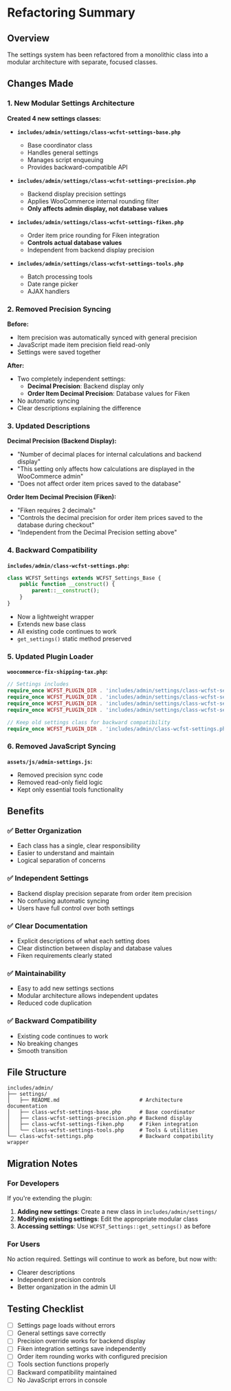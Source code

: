 # Refactoring Summary

## Overview

The settings system has been refactored from a monolithic class into a modular architecture with separate, focused classes.

## Changes Made

### 1. New Modular Settings Architecture

**Created 4 new settings classes:**

- **`includes/admin/settings/class-wcfst-settings-base.php`**
  - Base coordinator class
  - Handles general settings
  - Manages script enqueuing
  - Provides backward-compatible API

- **`includes/admin/settings/class-wcfst-settings-precision.php`**
  - Backend display precision settings
  - Applies WooCommerce internal rounding filter
  - **Only affects admin display, not database values**

- **`includes/admin/settings/class-wcfst-settings-fiken.php`**
  - Order item price rounding for Fiken integration
  - **Controls actual database values**
  - Independent from backend display precision

- **`includes/admin/settings/class-wcfst-settings-tools.php`**
  - Batch processing tools
  - Date range picker
  - AJAX handlers

### 2. Removed Precision Syncing

**Before:**
- Item precision was automatically synced with general precision
- JavaScript made item precision field read-only
- Settings were saved together

**After:**
- Two completely independent settings:
  - **Decimal Precision**: Backend display only
  - **Order Item Decimal Precision**: Database values for Fiken
- No automatic syncing
- Clear descriptions explaining the difference

### 3. Updated Descriptions

**Decimal Precision (Backend Display):**
- "Number of decimal places for internal calculations and backend display"
- "This setting only affects how calculations are displayed in the WooCommerce admin"
- "Does not affect order item prices saved to the database"

**Order Item Decimal Precision (Fiken):**
- "Fiken requires 2 decimals"
- "Controls the decimal precision for order item prices saved to the database during checkout"
- "Independent from the Decimal Precision setting above"

### 4. Backward Compatibility

**`includes/admin/class-wcfst-settings.php`:**
```php
class WCFST_Settings extends WCFST_Settings_Base {
    public function __construct() {
        parent::__construct();
    }
}
```

- Now a lightweight wrapper
- Extends new base class
- All existing code continues to work
- `get_settings()` static method preserved

### 5. Updated Plugin Loader

**`woocommerce-fix-shipping-tax.php`:**
```php
// Settings includes
require_once WCFST_PLUGIN_DIR . 'includes/admin/settings/class-wcfst-settings-precision.php';
require_once WCFST_PLUGIN_DIR . 'includes/admin/settings/class-wcfst-settings-fiken.php';
require_once WCFST_PLUGIN_DIR . 'includes/admin/settings/class-wcfst-settings-tools.php';
require_once WCFST_PLUGIN_DIR . 'includes/admin/settings/class-wcfst-settings-base.php';

// Keep old settings class for backward compatibility
require_once WCFST_PLUGIN_DIR . 'includes/admin/class-wcfst-settings.php';
```

### 6. Removed JavaScript Syncing

**`assets/js/admin-settings.js`:**
- Removed precision sync code
- Removed read-only field logic
- Kept only essential tools functionality

## Benefits

### ✅ Better Organization
- Each class has a single, clear responsibility
- Easier to understand and maintain
- Logical separation of concerns

### ✅ Independent Settings
- Backend display precision separate from order item precision
- No confusing automatic syncing
- Users have full control over both settings

### ✅ Clear Documentation
- Explicit descriptions of what each setting does
- Clear distinction between display and database values
- Fiken requirements clearly stated

### ✅ Maintainability
- Easy to add new settings sections
- Modular architecture allows independent updates
- Reduced code duplication

### ✅ Backward Compatibility
- Existing code continues to work
- No breaking changes
- Smooth transition

## File Structure

```
includes/admin/
├── settings/
│   ├── README.md                          # Architecture documentation
│   ├── class-wcfst-settings-base.php      # Base coordinator
│   ├── class-wcfst-settings-precision.php # Backend display
│   ├── class-wcfst-settings-fiken.php     # Fiken integration
│   └── class-wcfst-settings-tools.php     # Tools & utilities
└── class-wcfst-settings.php               # Backward compatibility wrapper
```

## Migration Notes

### For Developers

If you're extending the plugin:

1. **Adding new settings**: Create a new class in `includes/admin/settings/`
2. **Modifying existing settings**: Edit the appropriate modular class
3. **Accessing settings**: Use `WCFST_Settings::get_settings()` as before

### For Users

No action required. Settings will continue to work as before, but now with:
- Clearer descriptions
- Independent precision controls
- Better organization in the admin UI

## Testing Checklist

- [ ] Settings page loads without errors
- [ ] General settings save correctly
- [ ] Precision override works for backend display
- [ ] Fiken integration settings save independently
- [ ] Order item rounding works with configured precision
- [ ] Tools section functions properly
- [ ] Backward compatibility maintained
- [ ] No JavaScript errors in console
